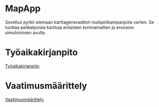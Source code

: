 # MapApp

Sovellus pyrkii olemaan karttageneraattori roolipelikampanjoita varten. Se tuottaa pelikelpoisia karttoja erilaisten kohinamallien ja eroosion simuloimisen avulla.

# Työaikakirjanpito

[Työaikakirjanpito](harjoitustyö/dokumentaatio/Työaikakirjanpito.md)

# Vaatimusmäärittely

[Vaatimusmäärittely](harjoitustyö/dokumentaatio/vaatimusmäärittely.md)
